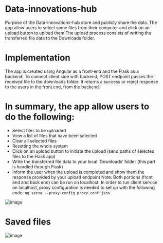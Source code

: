 # Data-innovations-hub
Purpose of the Data-innovations-hub store and publicly share the data.
The app allow users to select some files from their computer and click on an upload button to upload them
The upload process consists of writing the transferred file data to the Downloads folder.

# Implementation
The app is created using Angular as a front-end and the Flask as a backend. To connect client side with backend, 
POST endpoint passes the received file to the downloads folder.
It returns a success or reject response to the users in the front end, from the backend. 


# In summary, the app allow users to do the following:
* Select files to be uploaded
* View a list of files that have been selected
* Clear all selected files
* Resetting the whole system
* Click on an upload button to initiate the upload (send paths of selected files to the Flask
app)
* Write the transferred file data to your local ‘Downloads’ folder (this part is
handled through Flask)
* Inform the user when the upload is completed and show them the response provided by
your upload endpoint
Note:
Both portions (front end and back end) can be run on localhost. In order to run client service on localhost, proxy configuration is needed to set up with the following 
code:
``` ng serve --proxy-config proxy.conf.json ```


![image](https://user-images.githubusercontent.com/62059163/196989761-14f30c2c-6846-486c-8793-557ecf1fa6c2.png)
# Saved files
![image](https://user-images.githubusercontent.com/62059163/196989899-f506a719-5400-4a9b-aa5b-c2c5a20031e7.png)

